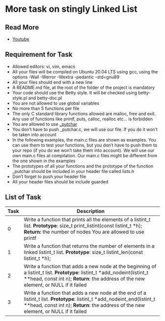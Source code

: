 # More task on stingly Linked List
## Read More 
- [Youtube](https://www.youtube.com/results?search_query=linked+lists)
## Requirement for Task
- Allowed editors: vi, vim, emacs
- All your files will be compiled on Ubuntu 20.04 LTS using gcc, using the options -Wall -Werror -Wextra -pedantic -std=gnu89
- All your files should end with a new line
- A README.md file, at the root of the folder of the project is mandatory
- Your code should use the Betty style. It will be checked using betty-style.pl and betty-doc.pl
- You are not allowed to use global variables
- No more than 5 functions per file
- The only C standard library functions allowed are malloc, free and exit. Any use of functions like printf, puts, calloc, realloc etc… is forbidden
- You are allowed to use [_putchar](https://github.com/holbertonschool/_putchar.c/blob/master/_putchar.c)
- You don’t have to push _putchar.c, we will use our file. If you do it won’t be taken into account
- In the following examples, the main.c files are shown as examples. You can use them to test your functions, but you don’t have to push them to your repo (if you do we won’t take them into account). We will use our own main.c files at compilation. Our main.c files might be different from the one shown in the examples
- The prototypes of all your functions and the prototype of the function _putchar should be included in your header file called lists.h
- Don’t forget to push your header file
- All your header files should be include guarded
## List of Task
|Task| Description|
|---|---|
|0| Write a function that prints all the elements of a listint_t list. **Prototype**: size_t print_listint(const listint_t *h); **Return:** the number of nodes You are allowed to use printf
|1| Write a function that returns the number of elements in a linked listint_t list. **Prototype**: size_t listint_len(const listint_t *h);
|2| Write a function that adds a new node at the beginning of a listint_t list. **Prototype**: listint_t *add_nodeint(listint_t **head, const int n); **Return**: the address of the new element, or NULL if it failed 
|3| Write a function that adds a new node at the end of a listint_t list. **Prototype**: listint_t *add_nodeint_end(listint_t **head, const int n); **Return**: the address of the new element, or NULL if it failed
